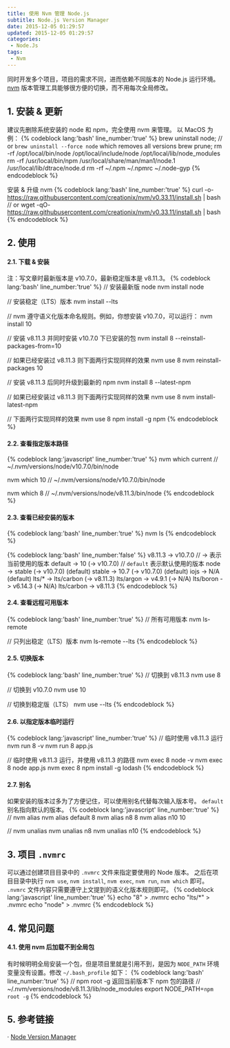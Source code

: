```yaml
---
title: 使用 Nvm 管理 Node.js
subtitle: Node.js Version Manager
date: 2015-12-05 01:29:57
updated: 2015-12-05 01:29:57
categories:
 - Node.Js
tags:
 - Nvm
---
```


同时开发多个项目，项目的需求不同，进而依赖不同版本的 Node.js 运行环境。[nvm][] 版本管理工具能够很方便的切换，而不用每次全局修改。

## 1. 安装 & 更新
建议先删除系统安装的 node 和 npm，完全使用 nvm 来管理。
以 MacOS 为例：
{% codeblock lang:'bash' line_number:'true' %}
brew uninstall node; 
// or `brew uninstall --force node` which removes all versions
brew prune;
rm -rf /opt/local/bin/node /opt/local/include/node /opt/local/lib/node_modules
rm -rf /usr/local/bin/npm /usr/local/share/man/man1/node.1 /usr/local/lib/dtrace/node.d
rm -rf ~/.npm ~/.npmrc ~/.node-gyp
{% endcodeblock %}

安装 & 升级 nvm
{% codeblock lang:'bash' line_number:'true' %}
curl -o- https://raw.githubusercontent.com/creationix/nvm/v0.33.11/install.sh | bash
// or
wget -qO- https://raw.githubusercontent.com/creationix/nvm/v0.33.11/install.sh | bash
{% endcodeblock %}

<!--more-->

## 2. 使用
#### 2.1. 下载 & 安装
注：写文章时最新版本是 v10.7.0，最新稳定版本是 v8.11.3。
{% codeblock lang:'bash' line_number:'true' %}
// 安装最新版 node
nvm install node

// 安装稳定（LTS）版本
nvm install --lts

// nvm 遵守语义化版本命名规则。例如，你想安装 v10.7.0，可以运行：
nvm install 10

// 安装 v8.11.3 并同时安装 v10.7.0 下已安装的包
nvm install 8 --reinstall-packages-from=10

// 如果已经安装过 v8.11.3 则下面两行实现同样的效果
nvm use 8
nvm reinstall-packages 10

// 安装 v8.11.3 后同时升级到最新的 npm
nvm install 8 --latest-npm

// 如果已经安装过 v8.11.3 则下面两行实现同样的效果
nvm use 8
nvm install-latest-npm

// 下面两行实现同样的效果
nvm use 8
npm install -g npm
{% endcodeblock %}

#### 2.2. 查看指定版本路径
{% codeblock lang:'javascript' line_number:'true' %}
nvm which current
// ~/.nvm/versions/node/v10.7.0/bin/node

nvm which 10
// ~/.nvm/versions/node/v10.7.0/bin/node

nvm which 8
// ~/.nvm/versions/node/v8.11.3/bin/node
{% endcodeblock %}

#### 2.3. 查看已经安装的版本
{% codeblock lang:'bash' line_number:'true' %}
nvm ls
{% endcodeblock %}

{% codeblock lang:'bash' line_number:'false' %}
        v8.11.3
->      v10.7.0   // -> 表示当前使用的版本
default -> 10 (-> v10.7.0)  // `default` 表示默认使用的版本
node -> stable (-> v10.7.0) (default)
stable -> 10.7 (-> v10.7.0) (default)
iojs -> N/A (default)
lts/* -> lts/carbon (-> v8.11.3)
lts/argon -> v4.9.1 (-> N/A)
lts/boron -> v6.14.3 (-> N/A)
lts/carbon -> v8.11.3
{% endcodeblock %}

#### 2.4. 查看远程可用版本
{% codeblock lang:'bash' line_number:'true' %}
// 所有可用版本
nvm ls-remote

// 只列出稳定（LTS）版本
nvm ls-remote --lts
{% endcodeblock %}

#### 2.5. 切换版本
{% codeblock lang:'bash' line_number:'true' %}
// 切换到 v8.11.3
nvm use 8

// 切换到 v10.7.0
nvm use 10

// 切换到稳定版（LTS）
nvm use --lts
{% endcodeblock %}

#### 2.6. 以指定版本临时运行
{% codeblock lang:'javascript' line_number:'true' %}
// 临时使用 v8.11.3 运行
nvm run 8 -v
nvm run 8 app.js

// 临时使用 v8.11.3 运行，并使用 v8.11.3 的路径
nvm exec 8 node -v
nvm exec 8 node app.js
nvm exec 8 npm install -g lodash
{% endcodeblock %}

#### 2.7. 别名
如果安装的版本过多为了方便记住，可以使用别名代替每次输入版本号。
`default` 别名指向默认的版本。
{% codeblock lang:'javascript' line_number:'true' %}
// nvm alias <name> <version>
nvm alias default 8
nvm alias n8 8
nvm alias n10 10

// nvm unalias <name>
nvm unalias n8
nvm unalias n10
{% endcodeblock %}

## 3. 项目 `.nvmrc`
可以通过创建项目目录中的 `.nvmrc` 文件来指定要使用的 Node 版本。
之后在项目目录中执行 `nvm use`, `nvm install`, `nvm exec`, `nvm run`, `nvm which` 即可。
`.nvmrc` 文件内容只需要遵守上文提到的语义化版本规则即可。
{% codeblock lang:'javascript' line_number:'true' %}
echo "8" > .nvmrc
echo "lts/*" > .nvmrc
echo "node" > .nvmrc
{% endcodeblock %}

## 4. 常见问题
#### 4.1. 使用 nvm 后加载不到全局包
有时候明明全局安装一个包，但是项目里就是引用不到，是因为 `NODE_PATH` 环境变量没有设置。修改 `~/.bash_profile` 如下：
{% codeblock lang:'bash' line_number:'true' %}
// npm root -g 返回当前版本下 npm 包的路径
// ~/.nvm/versions/node/v8.11.3/lib/node_modules
export NODE_PATH=`npm root -g`
{% endcodeblock %}

## 5. 参考链接
· [Node Version Manager][nvm]

[nvm]: https://github.com/creationix/nvm
